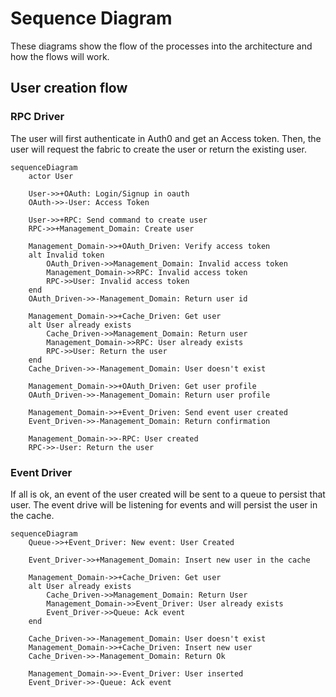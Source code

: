 # Sequence Diagram

These diagrams show the flow of the processes into the architecture and how the flows will work.

## User creation flow

### RPC Driver

The user will first authenticate in Auth0 and get an Access token. Then, the user will request the fabric to create the user or return the existing user.

```mermaid
sequenceDiagram
    actor User

    User->>+OAuth: Login/Signup in oauth
    OAuth->>-User: Access Token

    User->>+RPC: Send command to create user
    RPC->>+Management_Domain: Create user

    Management_Domain->>+OAuth_Driven: Verify access token
    alt Invalid token
        OAuth_Driven->>Management_Domain: Invalid access token
        Management_Domain->>RPC: Invalid access token
        RPC->>User: Invalid access token
    end
    OAuth_Driven->>-Management_Domain: Return user id

    Management_Domain->>+Cache_Driven: Get user
    alt User already exists
        Cache_Driven->>Management_Domain: Return user
        Management_Domain->>RPC: User already exists
        RPC->>User: Return the user
    end
    Cache_Driven->>-Management_Domain: User doesn't exist

    Management_Domain->>+OAuth_Driven: Get user profile
    OAuth_Driven->>-Management_Domain: Return user profile

    Management_Domain->>+Event_Driven: Send event user created
    Event_Driven->>-Management_Domain: Return confirmation

    Management_Domain->>-RPC: User created
    RPC->>-User: Return the user
```

### Event Driver

If all is ok, an event of the user created will be sent to a queue to persist that user. The event drive will be listening for events and will persist the user in the cache.

```mermaid
sequenceDiagram
    Queue->>+Event_Driver: New event: User Created

    Event_Driver->>+Management_Domain: Insert new user in the cache

    Management_Domain->>+Cache_Driven: Get user
    alt User already exists
        Cache_Driven->>Management_Domain: Return User
        Management_Domain->>Event_Driver: User already exists
        Event_Driver->>Queue: Ack event
    end

    Cache_Driven->>-Management_Domain: User doesn't exist
    Management_Domain->>+Cache_Driven: Insert new user
    Cache_Driven->>-Management_Domain: Return Ok

    Management_Domain->>-Event_Driver: User inserted
    Event_Driver->>-Queue: Ack event
```
